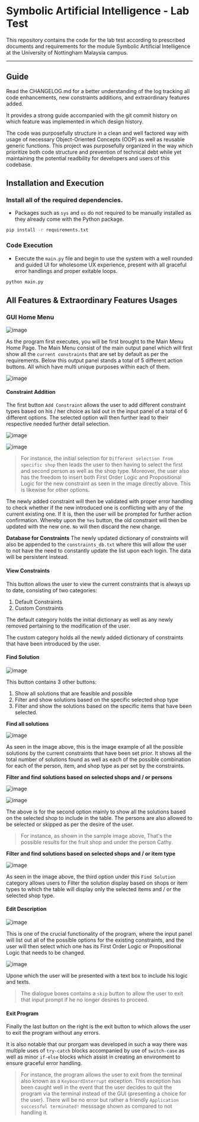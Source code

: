 # Symbolic Artificial Intelligence - Lab Test

This repository contains the code for the lab test according to prescribed documents and requirements for 
the module Symbolic Artificial Intelligence at the University of Nottingham Malaysia campus.

---

## Guide

Read the CHANGELOG.md for a better understanding of the log tracking all code enhancements, new constraints additions, and extraordinary features added.

It provides a strong guide accompanied with the git commit history on which feature was implemented in which design history.

The code was purposefully structure in a clean and well factored way with usage of necessary Object-Oriented Concepts (OOP) as well as reusable generic functions. This project was purposefully organized in the way which prioritize both code structure and prevention of technical debt while yet maintaining the potential readbility for developers and users of this codebase.

## Installation and Execution

### Install all of the required dependencies.

- Packages such as `sys` and `os` do not required to be manually installed as they already come with the Python package.

```bash
pip install -r requirements.txt
```

### Code Execution

- Execute the `main.py` file and begin to use the system with a well rounded and guided UI for wholesome UX experience, present with all graceful error handlings and proper exitable loops. 

```bash
python main.py
```

## All Features & Extraordinary Features Usages

### GUI Home Menu

![image](https://github.com/user-attachments/assets/8863e58d-f05b-470d-9d92-64fee6e19fd0)

As the program first executes, you will be first brought to the Main Menu Home Page. The Main Menu consist of the main output panel which will first show all the `current constraints` that are set by default as per the requirements. Below this output panel stands a total of 5 different action buttons. All which have multi unique purposes within each of them.

![image](https://github.com/user-attachments/assets/f2f61567-4767-4ad9-9f3c-0d7afd9741db)

#### Constraint Addition

The first button `Add Constraint` allows the user to add different constraint types based on his / her choice as laid out in the input panel of a total of 6 different options. The selected option will then further lead to their respective needed further detail selection.

![image](https://github.com/user-attachments/assets/8a0af5cc-1b49-4149-85c8-44af0a86842f)

![image](https://github.com/user-attachments/assets/c386949e-e913-4144-a8a8-e37ae526f693)

> For instance, the initial selection for `Different selection from specific shop` then leads the user to then having to select the first and second person as well as the shop type. Moreover, the user also has the freedom to insert both First Order Logic and Propositional Logic for the new constraint as seen in the image directly above. This is likewise for other options.

The newly added constraint will then be validated with proper error handling to check whether if the new introduced one is conflicting with any of the current existing one. If it is, then the user will be prompted for further action confirmation. Whereby upon the `Yes` button, the old constraint will then be updated with the new one. `No` will then discard the new change.

**Database for Constraints** The newly updated dictionary of constraints will also be appended to the `constraints_db.txt` where this will allow the user to not have the need to constantly update the list upon each login. The data will be persistent instead.

#### View Constraints

This button allows the user to view the current constraints that is always up to date, consisting of two categories:

1. Default Constraints
2. Custom Constraints

The default category holds the initial dictionary as well as any newly removed pertaining to the modification of the user.

The custom category holds all the newly added dictionary of constraints that have been introduced by the user.

#### Find Solution

![image](https://github.com/user-attachments/assets/274d53a7-1c97-4856-92a7-9af0f060301c)

This button contains 3 other buttons:
1. Show all solutions that are feasible and possible
2. Filter and show solutions based on the specific selected shop type
3. Filter and show the solutions based on the specific items that have been selected.

**Find all solutions**

![image](https://github.com/user-attachments/assets/39c60e13-df95-41e3-84ff-41bc80e5924b)

As seen in the image above, this is the image example of all the possible solutions by the current constraints that have been set prior. It shows all the total number of solutions found as well as each of the possible combination for each of the person, item, and shop type as per set by the constraints.

**Filter and find solutions based on selected shops and / or persons**

![image](https://github.com/user-attachments/assets/df73405f-809a-4f25-82e8-aaaf7b2b6c87)

![image](https://github.com/user-attachments/assets/54ea74bc-6ca6-4485-9c02-ba97ec5ac37a)

The above is for the second option mainly to show all the solutions based on the selected shop to include in the table. The persons are also allowed to be selected or skipped as per the desire of the user.

> For instance, as shown in the sample image above, That's the possible results for the fruit shop and under the person Cathy.

**Filter and find solutions based on selected shops and / or item type**

![image](https://github.com/user-attachments/assets/f0b905c5-31e5-41be-9194-805d4ba65240)

As seen in the image above, the third option under this `Find Solution` category allows users to Filter the solution display based on shops or item types to which the table will display only the selected items and / or the selected shop type.

#### Edit Description

![image](https://github.com/user-attachments/assets/821bb9b9-94b4-4b73-804a-5fbb781a4950)

This is one of the crucial functionality of the program, where the input panel will list out all of the possible options for the existing constraints, and the user will then select which one has its First Order Logic or Propositional Logic that needs to be changed. 

![image](https://github.com/user-attachments/assets/c71cf820-54c7-499b-a5e8-b43a3e444690)

Upone which the user will be presented with a text box to include his logic and texts. 

> The dialogue boxes contains a `skip` button to allow the user to exit that input prompt if he no longer desires to proceed.

#### Exit Program

Finally the last button on the right is the exit button to which allows the user to exit the program without any errors.

It is also notable that our prorgam was developed in such a way there was multiple uses of `try-catch` blocks accompanied by use of `switch-case` as well as minor `if-else` blocks which assist in creating an environment to ensure graceful error handling.

> For instance, the program allows the user to exit from the terminal also known as a `KeyboardInterrupt` exception. This exception has been caught well in the event that the user decides to quit the program via the terminal instead of the GUI (presenting a choice for the user). There will be no error but rather a friendly `Application successful terminated!` messsage shown as compared to not handling it.
